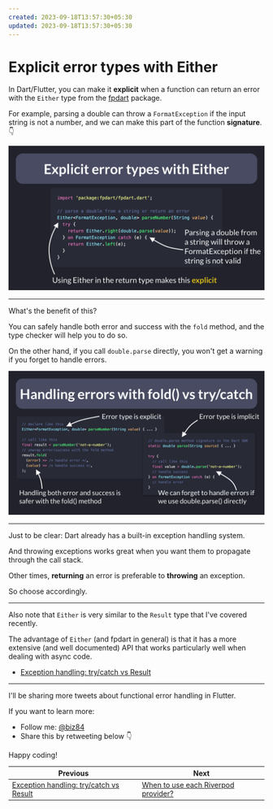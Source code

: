```yaml
---
created: 2023-09-18T13:57:30+05:30
updated: 2023-09-18T13:57:30+05:30
---
```

# Explicit error types with Either

In Dart/Flutter, you can make it **explicit** when a function can return an error with the `Either` type from the [fpdart](https://pub.dev/packages/fpdart) package.

For example, parsing a double can throw a `FormatException` if the input string is not a number, and we can make this part of the function **signature**. 👇

![](063.1-explicit-error-types.png)

---

What's the benefit of this?

You can safely handle both error and success with the `fold` method, and the type checker will help you to do so.

On the other hand, if you call `double.parse` directly, you won't get a warning if you forget to handle errors.

![](063.2-fold-method.png)

---

Just to be clear: Dart already has a built-in exception handling system.

And throwing exceptions works great when you want them to propagate through the call stack.

Other times, **returning** an error is preferable to **throwing** an exception.

So choose accordingly.

---

Also note that `Either` is very similar to the `Result` type that I've covered recently.

The advantage of `Either` (and fpdart in general) is that it has a more extensive (and well documented) API that works particularly well when dealing with async code.

- [Exception handling: try/catch vs Result](../0062-try-catch-result-type/index.md)

---

I'll be sharing more tweets about functional error handling in Flutter.

If you want to learn more:

- Follow me: [@biz84](https://twitter.com/biz84)
- Share this by retweeting below 👇

Happy coding!

 

| Previous | Next |
| -------- | ---- |
| [Exception handling: try/catch vs Result](../0062-try-catch-result-type/index.md) | [When to use each Riverpod provider?](../0064-all-riverpod-providers/index.md) |